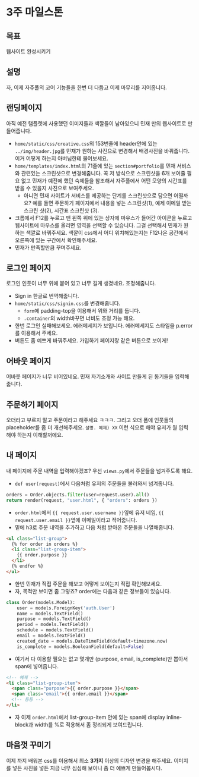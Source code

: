 # 3주 마일스톤

## 목표
웹사이트 완성시키기

## 설명
자, 이제 자주풀의 코어 기능들을 한번 더 다듬고 이제 마무리를 지어줍니다.

## 랜딩페이지
아직 예전 탬플렛에 사용했던 이미지들과 색깔들이 남아있으니 민재 만의 웹사이트로 만들어줍니다.

- `home/static/css/creative.css`의 153번줄에 header안에 있는 `../img/header.jpg`를 민재가 원하는 사진으로 변경해서 배경사진을 바꿔줍니다. 이거 어떻게 하는지 아버님한테 물어보세요.
- `home/templates/index.html`의 71줄에 있는 `section#portfolio`를 민재 서비스와 관련있는 스크린샷으로 변경해줍니다. 꼭 저 방식으로 스크린샷을 6개 보여줄 필요 없고 민재가 예전에 했던 숙제들을 참조해서 자주풀에서 어떤 모양의 시간표를 받을 수 있을지 사진으로 보여주세요.
  + 아니면 민재 사이트가 서비스를 제공하는 단계를 스크린샷으로 담으면 어떨까요? 예를 들면 주문하기 페이지에서 내용을 넣는 스크린샷(1), 예제 이메일 받는 스크린 샷(2), 시간표 스크린샷 (3).
- 크롬에서 F12를 누르고 맨 왼쪽 위에 있는 상자에 마우스가 들어간 아이콘을 누르고 웹사이트에 마우스를 올리면 영역을 선택할 수 있습니다. 그걸 선택해서 민재가 원하는 색깔로 바꿔주세요. 색깔이 css에서 어디 위치해있는지는 F12나온 공간에서 오른쪽에 있는 구간에서 확인해주세요.
- 민재가 만족할만큼 꾸며주세요.

## 로그인 페이지
로그인 인풋이 너무 위에 붙어 있고 너무 길게 생겼네요. 조정해줍니다.

- Sign in 한글로 번역해줍니다.
- `home/static/css/signin.css`를 변경해줍니다.
  + `form`에 padding-top을 이용해서 위와 거리를 둡니다.
  + `.container`의 width바꾸면 너비도 조정 가능 해요.
- 한번 로그인 실패해보세요. 에러메세지가 보입니다. 에러메세지도 스타일을 p.error를 이용해서 주세요.
- 버튼도 좀 예쁘게 바꿔주세요. 가입하기 페이지랑 같은 버튼으로 보이게!

## 어바웃 페이지
어바웃 페이지가 너무 비어있네요. 민재 자기소개와 사이트 만들게 된 동기들을 입력해줍니다.

## 주문하기 페이지
오더라고 부르지 말고 주문이라고 해주세요 ㅋㅋㅋ. 그리고 오더 폼에 인풋들의 placeholder를 좀 더 개선해주세요. `설명. 예제) XX` 이런 식으로 해야 유저가 뭘 입력해야 하는지 이해할꺼에요.

## 내 페이지
내 페이지에 주문 내역을 입력해야겠죠? 우선 `views.py`에서 주문들을 넘겨주도록 해요.

- `def user(request)`에서 다음처럼 유저의 주문들을 불러와서 넘겨줍니다.

```python
orders = Order.objects.filter(user=request.user).all()
return render(request, "user.html", { "orders": orders })
```

- `order.html`에서 `{{ request.user.username }}`옆에 유저 네임, `{{ request.user.email }}`옆에 이메일이라고 적어줍니다.
- 밑에 h3로 주문 내역을 추가하고 다음 처럼 받아온 주문들을 나열해줍니다.

```html
<ul class="list-group">
  {% for order in orders %}
  <li class="list-group-item">
    {{ order.purpose }}
  </li>
  {% endfor %}
</ul>
```

- 한번 민재가 직접 주문을 해보고 어떻게 보이는지 직접 확인해보세요.
- 자, 목적만 보이면 좀 그렇죠? order에는 다음과 같은 정보들이 있습니다.

```python
class Order(models.Model):
    user = models.ForeignKey('auth.User')
    name = models.TextField()
    purpose = models.TextField()
    period = models.TextField()
    schedule = models.TextField()
    email = models.TextField()
    created_date = models.DateTimeField(default=timezone.now)
    is_complete = models.BooleanField(default=False)
```

- 여기서 다 이용할 필요는 없고 몇개만 (purpose, email, is_complete)만 뽑아서 span에 넣어줍니다.

```html
<!-- 예제 -->
<li class="list-group-item">
  <span class="purpose">{{ order.purpose }}</span>
  <span class="email">{{ order.email }}</span>
  <!-- 등등 -->
</li>
```

- 자 이제 `order.html`에서 list-group-item 안에 있는 span에 display inline-block과 width를 %로 적용해서 좀 정리되게 보여드립니다.

## 마음껏 꾸미기
이제 까지 배워본 css를 이용해서 최소 **3가지** 이상의 디자인 변경을 해주세요. 이미지를 넣든 사진을 넣든 지금 너무 심심해 보이니 좀 더 예쁘게 만들어봅시다.
